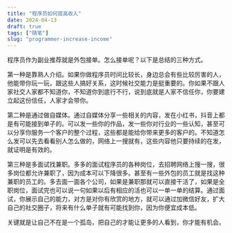 ```yaml
---
title: "程序员如何提高收入"
date: 2024-04-13
draft: true
tags: ["随笔"]
slug: "programmer-increase-income"
---
```


程序员作为副业推荐就是外包接单。怎么接单呢？以下是总结的三种方式。

第一种是靠熟人介绍。如果你做程序员时间比较长，身边总会有些比较厉害的人，他能带你玩一玩，跟这些人搞好关系，这时候社交能力是挺重要的。你如果不跟人家社交人家都不知道你，不知道你到底行不行，说到底就是人家不信任你，你要建立起这份信任，人家才会带你。

第二种是通过做自媒体。通过自媒体分享一些相关的内容，发在小红书，抖音上都是有可能接到单子的。可以发一些你的作品，发一些你对行业的一些认知，甚至可以分享你服务一个客户的整个过程，这些都是能给你带来更多的客户的。不知道怎么发可以先去看看别人怎么做的，网络上一搜就有，这些内容他只要持续的在发，就证明是有效的。

第三种是多面试找兼职。多多的面试程序员的各种岗位，去招聘网络上搜一搜，很多岗位都允许兼职了，因为成本可以下降很多。甚至有一些外包的员工就是找这种兼职的员工的。多去面一面各个公司，如果是兼职那就可以直接干活了，如果是全职岗位，面试完也可以说一句如果以后有相应的活也可以一单一单的结算。通过面试，你展示自己的能力，对方是对你有欣赏的地方，就可以通过加微信好友，扩大自己的社交圈子，将来有什么单子就有可能找到你，因为你便宜成本低。

关键就是让自己不在是一个孤岛，把自己的才能让更多的人看到，你才能有机会。

